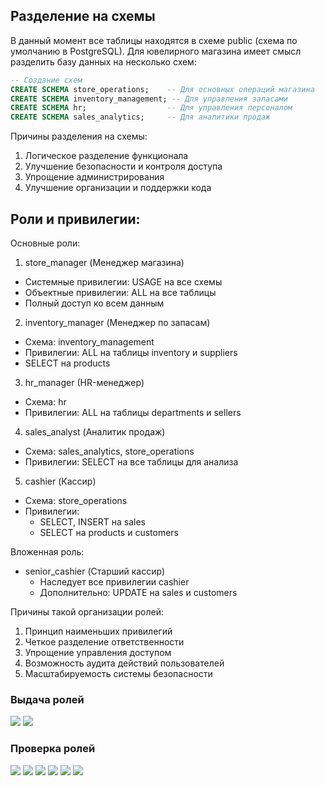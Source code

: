 

## Разделение на схемы
В данный момент все таблицы находятся в схеме public (схема по умолчанию в PostgreSQL). Для ювелирного магазина имеет смысл разделить базу данных на несколько схем:



```sql
-- Создание схем
CREATE SCHEMA store_operations;    -- Для основных операций магазина
CREATE SCHEMA inventory_management; -- Для управления запасами
CREATE SCHEMA hr;                  -- Для управления персоналом
CREATE SCHEMA sales_analytics;     -- Для аналитики продаж
```

Причины разделения на схемы:
1. Логическое разделение функционала
2. Улучшение безопасности и контроля доступа
3. Упрощение администрирования
4. Улучшение организации и поддержки кода

## Роли и привилегии:

Основные роли:

1. store_manager (Менеджер магазина)
- Системные привилегии: USAGE на все схемы
- Объектные привилегии: ALL на все таблицы
- Полный доступ ко всем данным

2. inventory_manager (Менеджер по запасам)
- Схема: inventory_management
- Привилегии: ALL на таблицы inventory и suppliers
- SELECT на products

3. hr_manager (HR-менеджер)
- Схема: hr
- Привилегии: ALL на таблицы departments и sellers

4. sales_analyst (Аналитик продаж)
- Схема: sales_analytics, store_operations
- Привилегии: SELECT на все таблицы для анализа

5. cashier (Кассир)
- Схема: store_operations
- Привилегии: 
  - SELECT, INSERT на sales
  - SELECT на products и customers

Вложенная роль:
- senior_cashier (Старший кассир)
  - Наследует все привилегии cashier
  - Дополнительно: UPDATE на sales и customers

Причины такой организации ролей:
1. Принцип наименьших привилегий
2. Четкое разделение ответственности
3. Упрощение управления доступом
4. Возможность аудита действий пользователей
5. Масштабируемость системы безопасности

### Выдача ролей

![](assets/Screenshot_8.png)
![](assets/Screenshot_3.png)

### Проверка ролей
![](assets/Screenshot_2.png)
![](assets/Screenshot_3.png)
![](assets/Screenshot_4.png)
![](assets/Screenshot_5.png)
![](assets/Screenshot_6.png)
![](assets/Screenshot_7.png)